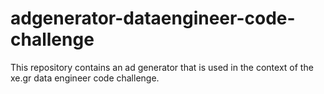 # adgenerator-dataengineer-code-challenge
This repository contains an ad generator that is used in the context of the xe.gr data engineer code challenge.

